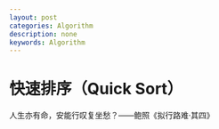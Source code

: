 ```yaml
---
layout: post
categories: Algorithm
description: none
keywords: Algorithm
---
```

# 快速排序（Quick Sort）

人生亦有命，安能行叹复坐愁？——鲍照《拟行路难·其四》


